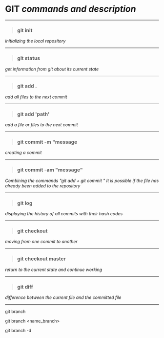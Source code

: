 # **GIT** *commands and description*
___
>### git init 
*initializing the local repository*
___
>### git status
*get information from git about its current state*
___
>### git add .
*add all files to the next commit*
___
>### git add 'path'
*add a file or files to the next commit*
___
>### git commit -m "message
*creating a commit*
___
>### git commit -am "message"
*Combining the commands "git add + git commit "
It is possible if the file has already been added to the repository*
___
>### git log
*displaying the history of all commits with their hash codes*
___
>### git checkout
*moving from one commit to another*
___
>### git checkout master
*return to the current state and continue working*
___
>### git diff 
*difference between the current file and the committed file*
___
git branch 

git branch <name_branch>

git branch -d
